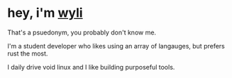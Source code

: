 # hey, i'm [wyli](https://web.wyli.tech)

That's a psuedonym, you probably don't know me.

I'm a student developer who likes using an array of langauges, but prefers rust the most.

I daily drive void linux and I like building purposeful tools.
